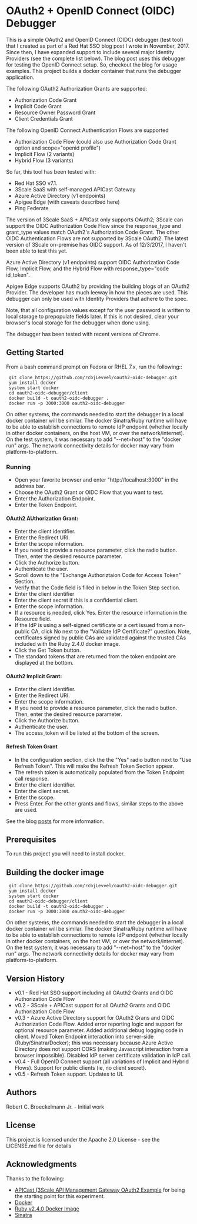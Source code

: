 # OAuth2 + OpenID Connect (OIDC) Debugger
This is a simple OAuth2 and OpenID Connect (OIDC) debugger (test tool) that I created as part of a Red Hat SSO blog post I wrote in November, 2017.  Since then, I have expanded support to include several major Identity Providers (see the complete list below). The blog post uses this debugger for testing the OpenID Connect setup.  So, checkout the blog for usage examples. This project builds a docker container that runs the debugger application.

The following OAuth2 Authorization Grants are supported:
* Authorization Code Grant
* Implicit Code Grant
* Resource Owner Password Grant
* Client Credentials Grant

The following OpenID Connect Authentication Flows are supported
* Authorization Code Flow (could also use Authorization Code Grant option and scope="openid profile")
* Implicit Flow (2 variants)
* Hybrid Flow (3 variants)

So far, this tool has been tested with:

* Red Hat SSO v7.1.  
* 3Scale SaaS with self-managed APICast Gateway
* Azure Active Directory (v1 endpoints)
* Apigee Edge (with caveats described here)
* Ping Federate

The version of 3Scale SaaS + APICast only supports OAuth2; 3Scale can support the OIDC Authorization Code Flow since the response_type and grant_type values match OAuth2's Authorization Code Grant.  The other OIDC Authentication Flows are not supported by 3Scale OAuth2.  The latest version of 3Scale on-premise has OIDC support.  As of 12/3/2017, I haven't been able to test this yet.

Azure Active Directory (v1 endpoints) support OIDC Authorization Code Flow, Implicit Flow, and the Hybrid Flow with response_type="code id_token".

Apigee Edge supports OAuth2 by providing the building blogs of an OAuth2 Provider.  The developer has much leeway in how the pieces are used.  This debugger can only be used with Identity Providers that adhere to the spec.

Note, that all configuration values except for the user password is written to local storage to prepopulate fields later.  If this is not desired, clear your browser's local storage for the debugger when done using.

The debugger has been tested with recent versions of Chrome.

## Getting Started
From a bash command prompt on Fedora or RHEL 7.x, run the following::
``` yum install git
 git clone https://github.com/rcbjLevvel/oauth2-oidc-debugger.git
 yum install docker
 system start docker
 cd oauth2-oidc-debugger/client
 docker build -t oauth2-oidc-debugger .
 docker run -p 3000:3000 oauth2-oidc-debugger 
```
On other systems, the commands needed to start the debugger in a local docker container will be similar. The docker Sinatra/Ruby runtime will have to be able to establish connections to remote IdP endpoint (whether locally in other docker containers, on the host VM, or over the network/internet). On the test system, it was necessary to add "--net=host" to the "docker run" args. The network connectivity details for docker may vary from platform-to-platform.

### Running
* Open your favorite browser and enter "http://localhost:3000" in the address bar.
* Choose the OAuth2 Grant or OIDC Flow that you want to test.
* Enter the Authorization Endpoint.
* Enter the Token Endpoint.
#### OAuth2 AUthorization Grant:
* Enter the client identifier.
* Enter the Redirect URI.
* Enter the scope information.
* If you need to provide a resource parameter, click the radio button.  Then, enter the desired resource parameter.
* Click the Authorize button.  
* Authenticate the user.
* Scroll down to the "Exchange Authoriztaion Code for Access Token" Section.
* Verify that the Code field is filled in below in the Token Step section.
* Enter the client identifier
* Enter the client secret if this is a confidential client.
* Enter the scope information.
* If a resource is needed, click Yes.  Enter the resource information in the Resource field.
* If the IdP is using a self-signed certificate or a cert issued from a non-public CA, click No next to the "Validate IdP Certificate?" question.  Note, certificates signed by public CAs are validated against the trusted CAs included with the Ruby 2.4.0 docker image.
* Click the Get Token button.
* The standard tokens that are returned from the token endpoint are displayed at the bottom.
#### OAuth2 Implicit Grant:
* Enter the client identifier.
* Enter the Redirect URI.
* Enter the scope information.
* If you need to provide a resource parameter, click the radio button.  Then, enter the desired resource parameter.
* Click the Authorize button.
* Authenticate the user.  
* The access_token will be listed at the bottom of the screen.
#### Refresh Token Grant
 * In the configuration section, click the the "Yes" radio button next to "Use Refresh Token".  This will make the Refresh Token Section appear.
 * The refresh token is automatically populated from the Token Endpoint call response.
 * Enter the client identifier.
 * Enter the client secret.
 * Enter the scope.
 * Press Enter.
For the other grants and flows, similar steps to the above are used.

See the blog [posts](https://medium.com/@robert.broeckelmann/red-hat-sso-and-3scale-series-d904f2127702) for more information.

## Prerequisites

To run this project you will need to install docker.

## Building the docker image
``` yum install git
 git clone https://github.com/rcbjLevvel/oauth2-oidc-debugger.git
 yum install docker
 system start docker
 cd oauth2-oidc-debugger/client
 docker build -t oauth2-oidc-debugger .
 docker run -p 3000:3000 oauth2-oidc-debugger 
```
On other systems, the commands needed to start the debugger in a local docker container will be similar. The docker Sinatra/Ruby runtime will have to be able to establish connections to remote IdP endpoint (whether locally in other docker containers, on the host VM, or over the network/internet).  On the test system, it was necessary to add "--net=host" to the "docker run" args. The network connectivity details for docker may vary from platform-to-platform.

## Version History
* v0.1 - Red Hat SSO support including all OAuth2 Grants and OIDC Authorization Code Flow
* v0.2 - 3Scale + APICast support for all OAuth2 Grants and OIDC Authorization Code Flow
* v0.3 - Azure Active Directory support for OAuth2 Grans and OIDC Authorization Code Flow.  Added error reporting logic and support for optional resource parameter.  Added additional debug logging code in client.  Moved Token Endpoint interaction into server-side (Ruby/Sinatra/Docker); this was necessary because Azure Active Directory does not support CORS (making Javascript interaction from a browser impossible).  Disabled IdP server certificate validation in IdP call.
* v0.4 - Full OpenID Connect support (all variations of Implicit and Hybrid Flows).  Support for public clients (ie, no client secret).
* v0.5 - Refresh Token support. Updates to UI.

## Authors

Robert C. Broeckelmann Jr. - Initial work

## License

This project is licensed under the Apache 2.0 License - see the LICENSE.md file for details

## Acknowledgments
Thanks to the following:
* [APICast (3Scale API Management Gateway OAuth2 Example](https://github.com/3scale/apicast/tree/master/examples/oauth2) for being the starting point for this experiment.
* [Docker](https://docker.com)
* [Ruby v2.4.0 Docker Image](https://hub.docker.com/_/ruby/)
* [Sinatra](http://sinatrarb.com/)
